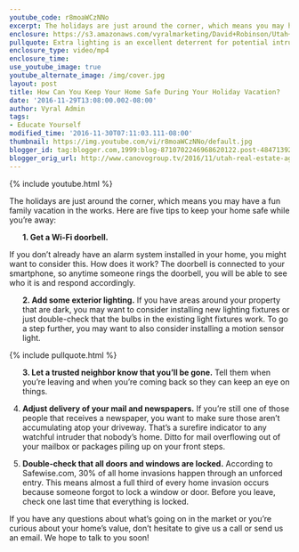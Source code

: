 ```yaml
---
youtube_code: r8moaWCzNNo
excerpt: The holidays are just around the corner, which means you may have a fun family vacation in the works. Here are five tips to keep your home safe while you’re away
enclosure: https://s3.amazonaws.com/vyralmarketing/David+Robinson/Utah+Real+Estate+Agent+Protecting+your+home+while+you%E2%80%99re+on+vacation.mp4
pullquote: Extra lighting is an excellent deterrent for potential intruders.
enclosure_type: video/mp4
enclosure_time:
use_youtube_image: true
youtube_alternate_image: /img/cover.jpg
layout: post
title: How Can You Keep Your Home Safe During Your Holiday Vacation?
date: '2016-11-29T13:08:00.002-08:00'
author: Vyral Admin
tags:
- Educate Yourself
modified_time: '2016-11-30T07:11:03.111-08:00'
thumbnail: https://img.youtube.com/vi/r8moaWCzNNo/default.jpg
blogger_id: tag:blogger.com,1999:blog-8710702246968620122.post-4847139267670503725
blogger_orig_url: http://www.canovogroup.tv/2016/11/utah-real-estate-agent-protecting-your.html
---
```

{% include youtube.html %}

The holidays are just around the corner, which means you may have a fun family vacation in the works. Here are five tips to keep your home safe while you’re away:

<strong><ul>1. Get a Wi-Fi doorbell.</ul></strong> If you don’t already have an alarm system installed in your home, you might want to consider this. How does it work? The doorbell is connected to your smartphone, so anytime someone rings the doorbell, you will be able to see who it is and respond accordingly.

<ul><strong>2. Add some exterior lighting.</strong> If you have areas around your property that are dark, you may want to consider installing new lighting fixtures or just double-check that the bulbs in the existing light fixtures work. To go a step further, you may want to also consider installing a motion sensor light.</ul>

{% include pullquote.html %}

<ul><strong>3. Let a trusted neighbor know that you’ll be gone.</strong> Tell them when you’re leaving and when you’re coming back so they can keep an eye on things.</ul>

4. **Adjust delivery of your mail and newspapers.** If you’re still one of those people that receives a newspaper, you want to make sure those aren’t accumulating atop your driveway. That’s a surefire indicator to any watchful intruder that nobody’s home. Ditto for mail overflowing out of your mailbox or packages piling up on your front steps.

5. **Double-check that all doors and windows are locked.** According to Safewise.com, 30% of all home invasions happen through an unforced entry. This means almost a full third of every home invasion occurs because someone forgot to lock a window or door. Before you leave, check one last time that everything is locked.

If you have any questions about what’s going on in the market or you’re curious about your home’s value, don’t hesitate to give us a call or send us an email. We hope to talk to you soon!
